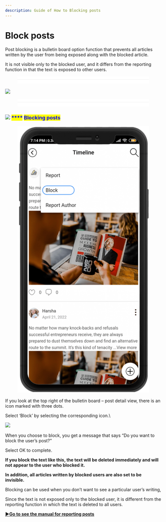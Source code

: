 ```yaml
---
description: Guide of How to Blocking posts
---
```


# Block posts

Post blocking is a bulletin board option function that prevents all articles written by the user from being exposed along with the blocked article.

It is not visible only to the blocked user, and it differs from the reporting function in that the text is exposed to other users.

<figure><img src="../../../.gitbook/assets/구분선.PNG" alt=""><figcaption></figcaption></figure>

![](https://support.swing2app.com/wp-content/uploads/2021/10/IMG-1.png)

<figure><img src="../../../.gitbook/assets/구분선.PNG" alt=""><figcaption></figcaption></figure>

### <mark style="color:blue;"></mark>![](https://wp.swing2app.co.kr/wp-content/uploads/2018/09/%EB%8B%A8%EB%9D%BD1-1.png) <mark style="color:blue;">****</mark> <mark style="color:blue;"></mark><mark style="color:blue;">Blocking posts</mark>

<figure><img src="../../../.gitbook/assets/IMG-2-503x1024.png" alt=""><figcaption></figcaption></figure>

If you look at the top right of the bulletin board – post detail view, there is an icon marked with three dots.

Select ‘Block’ by selecting the corresponding icon.\


![](https://support.swing2app.com/wp-content/uploads/2021/10/img-3.png)

When you choose to block, you get a message that says “Do you want to block the user’s post?”

Select OK to complete.

**If you block the text like this, the text will be deleted immediately and will not appear to the user who blocked it.**&#x20;

**In addition, all articles written by blocked users are also set to be invisible.**

Blocking can be used when you don’t want to see a particular user’s writing,

Since the text is not exposed only to the blocked user, it is different from the reporting function in which the text is deleted to all users.

****[**▶Go to see the manual for reporting posts**](report-post.md)****

